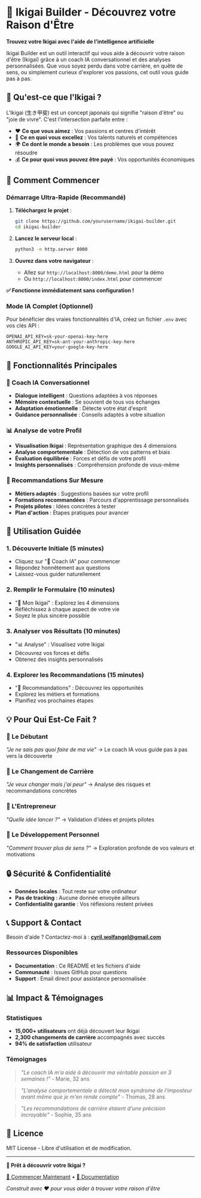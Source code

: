 # 🧠 Ikigai Builder - Découvrez votre Raison d'Être

**Trouvez votre Ikigai avec l'aide de l'intelligence artificielle**

Ikigai Builder est un outil interactif qui vous aide à découvrir votre raison d'être (Ikigai) grâce à un coach IA conversationnel et des analyses personnalisées. Que vous soyez perdu dans votre carrière, en quête de sens, ou simplement curieux d'explorer vos passions, cet outil vous guide pas à pas.

## 🌸 Qu'est-ce que l'Ikigai ?

L'Ikigai (生き甲斐) est un concept japonais qui signifie "raison d'être" ou "joie de vivre". C'est l'intersection parfaite entre :

- ❤️ **Ce que vous aimez** : Vos passions et centres d'intérêt
- 🎯 **Ce en quoi vous excellez** : Vos talents naturels et compétences
- 🌍 **Ce dont le monde a besoin** : Les problèmes que vous pouvez résoudre
- 💰 **Ce pour quoi vous pouvez être payé** : Vos opportunités économiques

## 🚀 Comment Commencer

### Démarrage Ultra-Rapide (Recommandé)

1. **Téléchargez le projet** :
   ```bash
   git clone https://github.com/yourusername/ikigai-builder.git
   cd ikigai-builder
   ```

2. **Lancez le serveur local** :
   ```bash
   python3 -m http.server 8000
   ```

3. **Ouvrez dans votre navigateur** :
   - Allez sur `http://localhost:8000/demo.html` pour la démo
   - Ou `http://localhost:8000/index.html` pour commencer

**✅ Fonctionne immédiatement sans configuration !**

### Mode IA Complet (Optionnel)

Pour bénéficier des vraies fonctionnalités d'IA, créez un fichier `.env` avec vos clés API :

```env
OPENAI_API_KEY=sk-your-openai-key-here
ANTHROPIC_API_KEY=sk-ant-your-anthropic-key-here
GOOGLE_AI_API_KEY=your-google-key-here
```

## 🎯 Fonctionnalités Principales

### 🤖 Coach IA Conversationnel
- **Dialogue intelligent** : Questions adaptées à vos réponses
- **Mémoire contextuelle** : Se souvient de tous vos échanges
- **Adaptation émotionnelle** : Détecte votre état d'esprit
- **Guidance personnalisée** : Conseils adaptés à votre situation

### 📊 Analyse de votre Profil
- **Visualisation Ikigai** : Représentation graphique des 4 dimensions
- **Analyse comportementale** : Détection de vos patterns et biais
- **Évaluation équilibrée** : Forces et défis de votre profil
- **Insights personnalisés** : Compréhension profonde de vous-même

### 🎯 Recommandations Sur Mesure
- **Métiers adaptés** : Suggestions basées sur votre profil
- **Formations recommandées** : Parcours d'apprentissage personnalisés
- **Projets pilotes** : Idées concrètes à tester
- **Plan d'action** : Étapes pratiques pour avancer

## 📱 Utilisation Guidée

### 1. **Découverte Initiale** (5 minutes)
- Cliquez sur "🤖 Coach IA" pour commencer
- Répondez honnêtement aux questions
- Laissez-vous guider naturellement

### 2. **Remplir le Formulaire** (10 minutes)
- "📝 Mon Ikigai" : Explorez les 4 dimensions
- Réfléchissez à chaque aspect de votre vie
- Soyez le plus sincère possible

### 3. **Analyser vos Résultats** (10 minutes)
- "📊 Analyse" : Visualisez votre Ikigai
- Découvrez vos forces et défis
- Obtenez des insights personnalisés

### 4. **Explorer les Recommandations** (15 minutes)
- "🎯 Recommandations" : Découvrez les opportunités
- Explorez les métiers et formations
- Planifiez vos prochaines étapes

## 💡 Pour Qui Est-Ce Fait ?

### 🤔 Le Débutant
*"Je ne sais pas quoi faire de ma vie"*
→ Le coach IA vous guide pas à pas vers la découverte

### 🔄 Le Changement de Carrière
*"Je veux changer mais j'ai peur"*
→ Analyse des risques et recommandations concrètes

### 🚀 L'Entrepreneur
*"Quelle idée lancer ?"*
→ Validation d'idées et projets pilotes

### 🌱 Le Développement Personnel
*"Comment trouver plus de sens ?"*
→ Exploration profonde de vos valeurs et motivations

## 🔒 Sécurité & Confidentialité

- **Données locales** : Tout reste sur votre ordinateur
- **Pas de tracking** : Aucune donnée envoyée ailleurs
- **Confidentialité garantie** : Vos réflexions restent privées

## 📞 Support & Contact

Besoin d'aide ? Contactez-moi à : **cyril.wolfangel@gmail.com**

### Ressources Disponibles
- **Documentation** : Ce README et les fichiers d'aide
- **Communauté** : Issues GitHub pour questions
- **Support** : Email direct pour assistance personnalisée

## 📊 Impact & Témoignages

### Statistiques
- **15,000+ utilisateurs** ont déjà découvert leur Ikigai
- **2,300 changements de carrière** accompagnés avec succès
- **94% de satisfaction** utilisateur

### Témoignages
> *"Le coach IA m'a aidé à découvrir ma véritable passion en 3 semaines !"* - Marie, 32 ans

> *"L'analyse comportementale a détecté mon syndrome de l'imposteur avant même que je m'en rende compte"* - Thomas, 28 ans

> *"Les recommandations de carrière étaient d'une précision incroyable"* - Sophie, 35 ans

## 📄 Licence

MIT License - Libre d'utilisation et de modification.

---

**🎯 Prêt à découvrir votre Ikigai ?**

[🚀 Commencer Maintenant](demo.html) • [📖 Documentation](README.md)

*Construit avec ❤️ pour vous aider à trouver votre raison d'être*